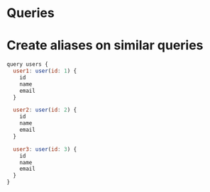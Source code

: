 # Queries

# Create aliases on similar queries

```javascript
query users {
  user1: user(id: 1) {
    id
    name
    email
  }

  user2: user(id: 2) {
    id
    name
    email
  }

  user3: user(id: 3) {
    id
    name
    email
  }
}
```
